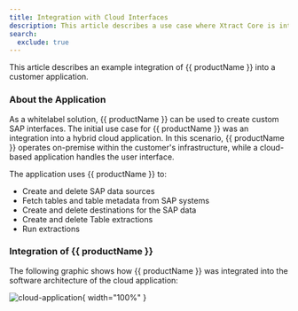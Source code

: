 ```yaml
---
title: Integration with Cloud Interfaces
description: This article describes a use case where Xtract Core is integrated into a cloud application.
search:
  exclude: true
---
```


This article describes an example integration of {{ productName }} into a customer application.

### About the Application

As a whitelabel solution, {{ productName }} can be used to create custom SAP interfaces.
The initial use case for {{ productName }} was an integration into a hybrid cloud application.
In this scenario, {{ productName }} operates on-premise within the customer's infrastructure, while a cloud-based application handles the user interface. 

The application uses {{ productName }} to:

- Create and delete SAP data sources
- Fetch tables and table metadata from SAP systems
- Create and delete destinations for the SAP data
- Create and delete Table extractions
- Run extractions


### Integration of {{ productName }}

The following graphic shows how {{ productName }} was integrated into the software architecture of the cloud application:

![cloud-application](../assets/images/articles/xc/cloud-application.svg){ width="100%" }
